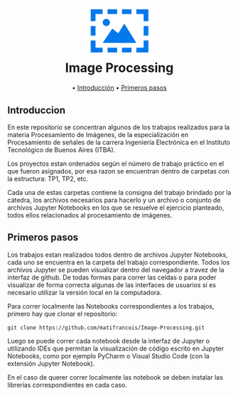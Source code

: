 <h1 align="center">
  <br>
  <img src="TP8/gui_image/img_engranaje.png" alt="Neural Network" width="150">
  <br>
  Image Processing
  <br>
</h1>

<p align="center">
  • <a href="#introduccion">Introducción</a> 
  • <a href="#primeros-pasos">Primeros pasos</a> 
</p>

## Introduccion

En este repositorio se concentran algunos de los trabajos realizados para la materia Procesamiento de Imágenes, de la especialización en Procesamiento de señales de la carrera Ingeniería Electrónica en el Instituto Tecnológico de Buenos Aires (ITBA).

Los proyectos estan ordenados según el número de trabajo práctico en el que fueron asignados, por esa razon se encuentran dentro de carpetas con la estructura: TP1, TP2, etc.

Cada una de estas carpetas contiene la consigna del trabajo brindado por la cátedra, los archivos necesarios para hacerlo y un archivo o conjunto de archivos Jupyter Notebooks en los que se resuelve el ejercicio planteado, todos ellos relacionados al procesamiento de imágenes.

## Primeros pasos

Los trabajos estan realizados todos dentro de archivos Jupyter Notebooks, cada uno se encuentra en la carpeta del trabajo correspondiente. Todos los archivos Jupyter se pueden visualizar dentro del navegador a travez de la interfaz de github. De todas formas para correr las celdas o para poder visualizar de forma correcta algunas de las interfaces de usuarios sí es necesario utilizar la versión local en la computadora.

Para correr localmente las Notebooks correspondientes a los trabajos, primero hay que clonar el repositorio:

```
git clone https://github.com/matifrancois/Image-Processing.git
```	

Luego se puede correr cada notebook desde la interfaz de Jupyter o utilizando IDEs que permitan la visualización de código escrito en Jupyter Notebooks, como por ejemplo PyCharm o Visual Studio Code (con la extensión Jupyter Notebook).

En el caso de querer correr localmente las notebook se deben instalar las librerías correspondientes en cada caso.
